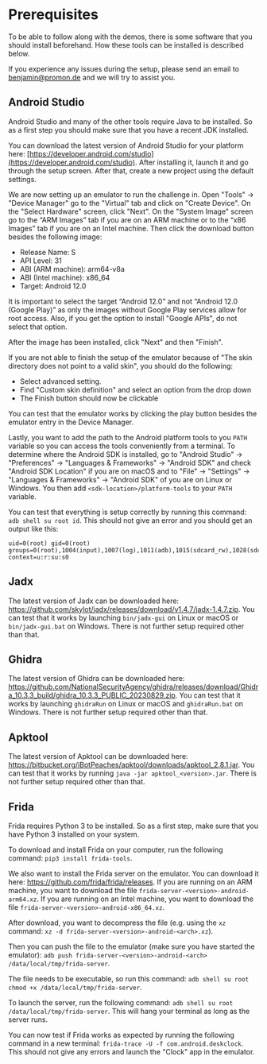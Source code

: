 # Prerequisites

To be able to follow along with the demos, there is some software that you should install beforehand. How these tools can be installed is described below.

If you experience any issues during the setup, please send an email to benjamin@promon.de and we will try to assist you.

## Android Studio
Android Studio and many of the other tools require Java to be installed. So as a first step you should make sure that you have a recent JDK installed.

You can download the latest version of Android Studio for your platform here: [https://developer.android.com/studio](https://developer.android.com/studio). After installing it, launch it and go through the setup screen. After that, create a new project using the default settings.

We are now setting up an emulator to run the challenge in. Open "Tools" -> "Device Manager" go to the "Virtual" tab and click on "Create Device". On the "Select Hardware" screen, click "Next". On the "System Image" screen go to the “ARM Images” tab if you are on an ARM machine or to the “x86 Images” tab if you are on an Intel machine. Then click the download button besides the following image:

* Release Name: S
* API Level: 31
* ABI (ARM machine): arm64-v8a
* ABI (Intel machine): x86_64
* Target: Android 12.0

It is important to select the target “Android 12.0” and not “Android 12.0 (Google Play)” as only the images without Google Play services allow for root access. Also, if you get the option to install  "Google APIs", do not select that option.

After the image has been installed, click "Next" and then "Finish".

If you are not able to finish the setup of the emulator because of "The skin directory does not point to a valid skin", you should do the following: 
- Select advanced setting.
- Find "Custom skin definition" and select an option from the drop down
- The Finish button should now be clickable

You can test that the emulator works by clicking the play button besides the emulator entry in the Device Manager.

Lastly, you want to add the path to the Android platform tools to you `PATH` variable so you can access the tools conveniently from a terminal. To determine where the Android SDK is installed, go to "Android Studio" -> "Preferences" -> "Languages & Frameworks" -> "Android SDK" and check "Android SDK Location" if you are on macOS and to "File" -> "Settings" -> "Languages & Frameworks" -> "Android SDK" of you are on Linux or Windows. You then add `<sdk-location>/platform-tools` to your `PATH` variable.

You can test that everything is setup correctly by running this command: `adb shell su root id`. This should not give an error and you should get an output like this:

```
uid=0(root) gid=0(root) groups=0(root),1004(input),1007(log),1011(adb),1015(sdcard_rw),1028(sdcard_r),1078(ext_data_rw),1079(ext_obb_rw),3001(net_bt_admin),3002(net_bt),3003(inet),3006(net_bw_stats),3009(readproc),3011(uhid) context=u:r:su:s0
```

## Jadx
The latest version of Jadx can be downloaded here: https://github.com/skylot/jadx/releases/download/v1.4.7/jadx-1.4.7.zip. You can test that it works by launching `bin/jadx-gui` on Linux or macOS or `bin/jadx-gui.bat` on Windows. There is not further setup required other than that.

## Ghidra
The latest version of Ghidra can be downloaded here: https://github.com/NationalSecurityAgency/ghidra/releases/download/Ghidra_10.3.3_build/ghidra_10.3.3_PUBLIC_20230829.zip. You can test that it works by launching `ghidraRun` on Linux or macOS and `ghidraRun.bat` on Windows. There is not further setup required other than that.

## Apktool
The latest version of Apktool can be downloaded here: https://bitbucket.org/iBotPeaches/apktool/downloads/apktool_2.8.1.jar. You can test that it works by running `java -jar apktool_<version>.jar`. There is not further setup required other than that.

## Frida
Frida requires Python 3 to be installed. So as a first step, make sure that you have Python 3 installed on your system.

To download and install Frida on your computer, run the following command: `pip3 install frida-tools`.

We also want to install the Frida server on the emulator. You can download it here: https://github.com/frida/frida/releases. If you are running on an ARM machine, you want to download the file `frida-server-<version>-android-arm64.xz`. If you are running on an Intel machine, you want to download the file `frida-server-<version>-android-x86_64.xz`.

After download, you want to decompress the file (e.g. using the `xz` command: `xz -d frida-server-<version>-android-<arch>.xz`).

Then you can push the file to the emulator (make sure you have started the emulator): `adb push frida-server-<version>-android-<arch> /data/local/tmp/frida-server`.

The file needs to be executable, so run this command: `adb shell su root chmod +x /data/local/tmp/frida-server`.

To launch the server, run the following command: `adb shell su root /data/local/tmp/frida-server`. This will hang your terminal as long as the server runs.

You can now test if Frida works as expected by running the following command in a new terminal: `frida-trace -U -f com.android.deskclock`. This should not give any errors and launch the "Clock" app in the emulator.
